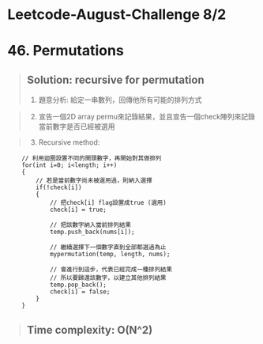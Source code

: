 # Leetcode-August-Challenge 8/2
# 46. Permutations
> ## Solution: recursive for permutation
> 1. 題意分析: 給定一串數列，回傳他所有可能的排列方式  

> 2. 宣告一個2D array permu來記錄結果，並且宣告一個check陣列來記錄當前數字是否已經被選用  

> 3. Recursive method:
```
    // 利用迴圈設置不同的開頭數字，再開始對其做排列
    for(int i=0; i<length; i++)
    {
        // 若是當前數字尚未被選用過，則納入選擇
        if(!check[i])
        {
            // 把check[i] flag設置成true (選用)
            check[i] = true;

            // 把該數字納入當前排列結果
            temp.push_back(nums[i]);

            // 繼續選擇下一個數字直到全部都選過為止
            mypermutation(temp, length, nums);

            // 會進行到這步，代表已經完成一種排列結果
            // 所以要歸還該數字，以建立其他排列結果
            temp.pop_back();
            check[i] = false;
        }
    }
```

> ## Time complexity: O(N^2)
